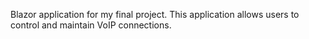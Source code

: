 Blazor application for my final project. This application allows users to control and maintain VoIP connections. 
